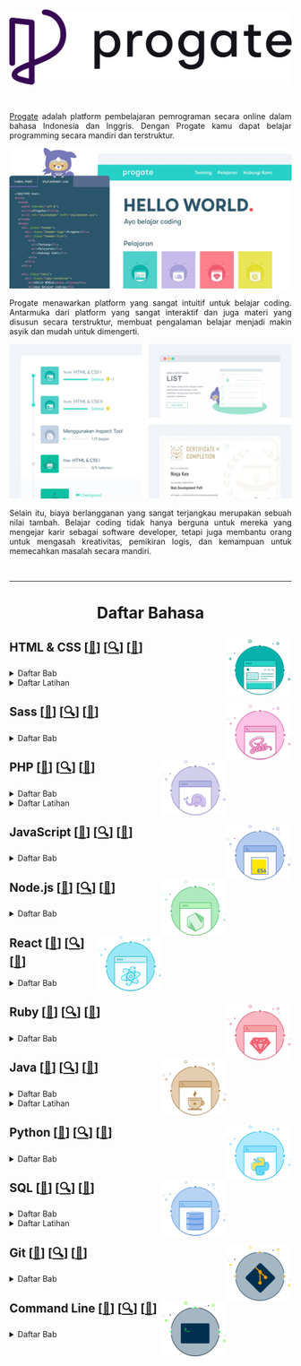 <br />

<p align="center">
  <a href='https://progate.com/'><img src="README/progate.png"></a>
</p>

<br />

<p align="justify">
  <a href="https://progate.com/">Progate</a> adalah platform pembelajaran pemrograman secara online dalam bahasa Indonesia dan Inggris. Dengan Progate kamu dapat belajar programming secara mandiri dan terstruktur.
</p>

![Hal](README/Hello.webp)

<p align="justify">
  Progate menawarkan platform yang sangat intuitif untuk belajar coding. Antarmuka dari platform yang sangat interaktif dan juga materi yang disusun secara terstruktur, membuat pengalaman belajar menjadi makin asyik dan mudah untuk dimengerti.
</p>

![Hal](README/Study.webp)

<p align="justify">
  Selain itu, biaya berlangganan yang sangat terjangkau merupakan sebuah nilai tambah. Belajar coding tidak hanya berguna untuk mereka yang mengejar karir sebagai software developer, tetapi juga membantu orang untuk mengasah kreativitas, pemikiran logis, dan kemampuan untuk memecahkan masalah secara mandiri.
</p>

<br />

---

<!-- # Learn -->

<h1 align="center">Daftar Bahasa</h1>

## HTML & CSS <a href='https://progate.com/courses/html'><img src='README/HTML.svg' align="right" height="100"/></a> [[📂]()] [[🔍](https://progate.com/courses/html)] [[📃](https://d2w8fsc1wkigu3.cloudfront.net/1600859/4e5c1753554afc72d8590a19d677f977/certificates/courses/0efd23d0b98c48028c2eac92db8c1e7ccourse_certificate_0cbd1611qsgn3h.pdf)]

<details><summary>Daftar Bab</summary>

### HTML & CSS I

<details><summary>Daftar Materi</summary>

- Memulai dengan HTML

- Memulai dengan CSS

- Layout (Tata Letak) Dasar

- Header

- Footer

- Konten

- Formulir

</details>

### HTML & CSS II

<details><summary>Daftar Materi</summary>

- Layout (Tata Letak) Dasar

- Bagian Atas Halaman

- Header

- Daftar Pelajaran

- Bagian Pesan

- Footer

- Memperbaiki Header

</details>

### HTML & CSS III

<details><summary>Daftar Materi</summary>

- Desain Web yang Responsive

- Media Queries

- Menjadikan Halaman Anda Responsive

</details>

### HTML & CSS Flexbox

<details><summary>Daftar Materi</summary>

- Apa itu Flexbox?

- Mengimplementasikan Flexbox

- Desain Responsive

</details>

</details>

<details><summary>Daftar Latihan</summary>

### HTML & CSS I

<details><summary>Membuat halaman web dari awal</summary>

- Header
- Bagian Atas Halaman
- Bagian Konten atau Isi
- Bagian Formulir
- Footer

</details>

### HTML & CSS II

<details><summary>Membuat halaman web modern dari awal</summary>

- Bagian Atas
- Header
- Daftar Pelajaran
- Bagian Pesan
- Footer

</details>

### HTML & CSS III

<details><summary>Menguasai Desain Web yang Responsive</summary>

- Menjadikan Header Responsive
- Menjadikan Bagian Atas Responsive
- Menjadikan Daftar Pelajaran Responsive
- Menjadikan Footer Responsive

</details>

</details>



## Sass <a href='https://progate.com/courses/sass'><img src='README/Sass.svg' align="right" height="100"/></a> [[📂]()] [[🔍](https://progate.com/courses/sass)] [[📃](https://d2w8fsc1wkigu3.cloudfront.net/1600859/4e5c1753554afc72d8590a19d677f977/certificates/courses/7fb8f814c524b0ace63dbf6e9028c2eccourse_certificate_916987b4qshxj7.pdf)]

<details><summary>Daftar Bab</summary>

### Sass I

<details><summary>Daftar Materi</summary>

- Fundamental Sass

- Halaman Sass Pertama Anda

</details>

</details>



## PHP <a href='https://progate.com/courses/php'><img src='README/PHP.svg' align="right" height="100"/></a> [[📂]()] [[🔍](https://progate.com/courses/php)] [[📃](https://d2w8fsc1wkigu3.cloudfront.net/1600859/4e5c1753554afc72d8590a19d677f977/certificates/courses/d4733852f6d5ff6f0783afa3a52d4dbbcourse_certificate_9e566549qshwo0.pdf)]

<details><summary>Daftar Bab</summary>

### PHP I

<details><summary>Daftar Materi</summary>

- Apa itu PHP?

- Dasar-Dasar PHP

- Statement Kondisional

- Menggunakan Array

- Loop

- Menggunakan Function

- Membuat Formulir Kontak

</details>

### PHP II

<details><summary>Daftar Materi</summary>

- Object-Oriented Programming

- Bergerak Menuju Tujuan

- Enkapsulasi

- Menyelesaikan Layanan Web

</details>

### PHP III

<details><summary>Daftar Materi</summary>

- Object-Oriented Programming

- Inheritance

</details>

### PHP IV

<details><summary>Daftar Materi</summary>

- Membuat Halaman Detail

- Menambah Pengguna

</details>

</details>

<details><summary>Daftar Latihan</summary>

### PHP I

<details><summary>Menguasai Dasar PHP</summary>

- Menampilkan String

- Menggabungkan String

- Kalkulasi

- Statement Kondisional

- FizzBuzz

</details>

<details><summary>Menguasai Array</summary>

- Menghitung Total Harga

- Harga Maksimal

</details>

<details><summary>Array Associative</summary>

- Menampilkan Harga

- Menampilkan Semua Harga

- Total Jumlah

- Barang Termahal

</details>

</details>



## JavaScript <a href='https://progate.com/courses/es6'><img src='README/JavaScript.svg' align="right" height="100"/></a> [[📂]()] [[🔍](https://progate.com/courses/es6)] [[📃](https://d2w8fsc1wkigu3.cloudfront.net/1600859/4e5c1753554afc72d8590a19d677f977/certificates/courses/fcbf6033a66096c762a3c0f3a935c8b1course_certificate_75f2a21dqsgufh.pdf)]

<details><summary>Daftar Bab</summary>

### JavaScript I

<details><summary>Daftar Materi</summary>

- String & Integer

- Variable & Constant

- Conditional Statement

</details>

### JavaScript II

<details><summary>Daftar Materi</summary>

- Iterasi

- Array

- Object

- undefined (tidak didefinisikan)

- Proyek Akhir

</details>

### JavaScript III

<details><summary>Daftar Materi</summary>

- Mempelajari Function

</details>

### JavaScript IV

<details><summary>Daftar Materi</summary>

- Dasar-Dasar Class

- Inheritance Class

</details>

### JavaScript V

<details><summary>Daftar Materi</summary>

- Memisahkan File

- Menggunakan Paket

</details>

### JavaScript VI

<details><summary>Daftar Materi</summary>

- Method untuk Array

</details>

### JavaScript VII

<details><summary>Daftar Materi</summary>

- Mempelajari tentang Callback Function

</details>

</details>



## Node.js <a href='https://progate.com/courses/nodejs'><img src='README/Nodejs.svg' align="right" height="100"/></a> [[📂]()] [[🔍](https://progate.com/courses/nodejs)] [[📃](https://d2w8fsc1wkigu3.cloudfront.net/1600859/4e5c1753554afc72d8590a19d677f977/certificates/courses/720a5ad25dfeafa7182d7254d73e8233course_certificate_c62e6a52qshe68.pdf)]

<details><summary>Daftar Bab</summary>

### Node.js I 

<details><summary>Daftar Materi</summary>

- Memulai Penggunaan Node.js

- Mengonfigurasi Express

- Menampilkan Halaman

- Menggunakan EJS

- Menambahkan Tautan

</details>

### Node.js II

<details><summary>Daftar Materi</summary>

- Menggunakan Database

- Menyiapkan Database

- Menampilkan Nilai Database

- Fitur Penambahan Item

</details>

### Node.js III

<details><summary>Daftar Materi</summary>

- Fitur Hapus dan Edit

- Menghapus Item Daftar

- Mengedit Item Daftar

</details>

</details>



## React <a href='https://progate.com/courses/react'><img src='README/React.svg' align="right" height="100"/></a> [[📂]()] [[🔍](https://progate.com/courses/react)] [[📃](https://d2w8fsc1wkigu3.cloudfront.net/1600859/4e5c1753554afc72d8590a19d677f977/certificates/courses/f3138346f00fdb841b52426275dadd77course_certificate_a5888d78qsifbs.pdf)]

<details><summary>Daftar Bab</summary>

### React I

<details><summary>Daftar Materi</summary>

- Persiapan

- Perkenalan JSX

- State & Event

- Aplikasi Counter

</details>

### React II

<details><summary>Daftar Materi</summary>

- Cara Kerja React

- Component

- Props

</details>

### React III

<details><summary>Daftar Materi</summary>

- Memeriksa Target

- Membuat Component

- Mempersiapkan Modal

- Menyelesaikan Modal

</details>

### React IV

<details><summary>Daftar Materi</summary>

- Memeriksa Target

- Menampilkan Pesan "Terkirim"

- Mengelola Nilai Input dengan State

- Memeriksa Input

- Tantangan

</details>

</details>



## Ruby <a href='https://progate.com/courses/ruby'><img src='README/Ruby.svg' align="right" height="100"/></a> [[📂]()] [[🔍](https://progate.com/courses/ruby)] [[📃](https://d2w8fsc1wkigu3.cloudfront.net/1600859/4e5c1753554afc72d8590a19d677f977/certificates/courses/661279061e5d3244c965ee83b4e9994dcourse_certificate_70ead779qsimd8.pdf)]

<details><summary>Daftar Bab</summary>

### Ruby I

<details><summary>Daftar Materi</summary>

- Memulai Ruby

- Variable

- Boolean dan Syarat

- Tugas Akhir

</details>

### Ruby II

<details><summary>Daftar Materi</summary>

- Array dan Loop

- Hash dan Simbol

- nil

- Proyek Akhir

</details>

### Ruby III

<details><summary>Daftar Materi</summary>

- Method

- Parameter dan Argument

- Nilai Return

- Argument Kata Kunci

</details>

### Ruby IV

<details><summary>Daftar Materi</summary>

- Class dan Instance

- Method Instance

- Aplikasi Pemesanan Makanan

</details>

### Ruby V

<details><summary>Daftar Materi</summary>

- Inheritance Class

- Class Date dan Method Class

</details>

</details>



## Java <a href='https://progate.com/courses/java'><img src='README/Java.svg' align="right" height="100"/></a> [[📂]()] [[🔍](https://progate.com/courses/java)] [[📃](https://d2w8fsc1wkigu3.cloudfront.net/1600859/4e5c1753554afc72d8590a19d677f977/certificates/courses/e6a854c54475b1ee3272dc9ef2371458course_certificate_6e0feda3qsicnr.pdf)]

<details><summary>Daftar Bab</summary>

### Java I

<details><summary>Daftar Materi</summary>

- 

</details>

</details>

<details><summary>Daftar Latihan</summary>

### Java I

<details><summary>Menguasai Dasar-Dasar Java</summary>

- Gambaran
- Mencetak String
- Menangani Input
- Penggabungan String
- Pernyataan Bersyarat
- Mengorganisir dalam Method
- Menghitung nilai BMI
- Operator Logika
- Loop
- Menemukan Usia Maksimum
- Menemukan Usia Rata-Rata

</details>

### Java II

<details><summary>Gambaran</summary>

- Mulai

</details>

<details><summary>Membuat Sepeda</summary>

- Class Sepeda
- Menambahkan Warna
- Mengukur Jarak
- Melakukan Gerakan Sepeda
- Mengambil Input Jarak

</details>

<details><summary>Membuat Mobil</summary>

- Class Mobil
- Pengukur Bahan Bakar
- Membuat Mobil Bergerak
- Mengisi Bahan Bakar

</details>

</details>



## Python <a href='https://progate.com/courses/python'><img src='README/Python.svg' align="right" height="100"/></a> [[📂]()] [[🔍](https://progate.com/courses/python)] [[📃](https://d2w8fsc1wkigu3.cloudfront.net/1600859/4e5c1753554afc72d8590a19d677f977/certificates/courses/4be6709c5dc5bfa7d9422ee1dd439629course_certificate_b82fc200qrwnx3.pdf)]

<details><summary>Daftar Bab</summary>

### Python I

<details><summary>Daftar Materi</summary>

- Mari mulai belajar Python

- Dasar-dasar

- Variable

- Boolean dan Kondisi

- Aplikasi Belanja

</details>

### Python II

<details><summary>Daftar Materi</summary>

- Mari Mulai

- Menyusun Data

- Bekerja dengan Loop

- Aplikasi Shopping

</details>

### Python III

<details><summary>Daftar Materi</summary>

- Mari Mulai

- Function

- Aplikasi Batu Kertas Gunting

- Aplikasi Batu Kertas Gunting (2)

</details>

### Python IV

<details><summary>Daftar Materi</summary>

- Class dan Instance

- Instance Method

- Sistem Pemesanan Makanan

</details>

### Python V

<details><summary>Daftar Materi</summary>

- Warisan Class

</details>

</details>



## SQL <a href='https://progate.com/courses/sql'><img src='README/SQL.svg' align="right" height="100"/></a> [[📂]()] [[🔍](https://progate.com/courses/sql)] [[📃](https://d2w8fsc1wkigu3.cloudfront.net/1600859/4e5c1753554afc72d8590a19d677f977/certificates/courses/aabd3b48e1066a27079323480e821343course_certificate_b443356cqsh3p6.pdf)]

<details><summary>Daftar Bab</summary>

### SQL I

<details><summary>Daftar Materi</summary>

- Mendapatkan Data

- Mendapatkan Baris Tertentu

- Mengolah Hasil

- Proyek Akhir

</details>

### SQL II

<details><summary>Daftar Materi</summary>

- Mengolah Hasil Pencarian

- Menggunakan Function Agregat

- Mengelompokkan Data

- Proyek Akhir

</details>

### SQL III

<details><summary>Daftar Materi</summary>

- Menggunakan Subkueri

- Beberapa Tabel

- Tantangan Terakhir

</details>

### SQL IV

<details><summary>Daftar Materi</summary>

- Menambahkan, Memperbarui, dan Menghapus Data

- Memantapkan Keterampilan Anda

</details>

</details>

<details><summary>Daftar Latihan</summary>

### SQL I

<details><summary>Menambahkan, Memperbarui, dan Menghapus Data</summary>

- INSERT

- UPDATE

- DELETE

</details>

<details><summary>Memantapkan Keterampilan Anda</summary>

- Mempraktikkan Hal Yang Sudah Anda Pelajari

</details>

</details>



## Git <a href='https://progate.com/courses/git'><img src='README/Git.svg' align="right" height="100"/></a> [[📂]()] [[🔍](https://progate.com/courses/git)] [[📃](https://d2w8fsc1wkigu3.cloudfront.net/1600859/4e5c1753554afc72d8590a19d677f977/certificates/courses/f497288f1d48b7f9a9a02ed7c10eadd4course_certificate_6a84ce87qrwgww.pdf)]

<details><summary>Daftar Bab</summary>

### 

<details><summary>Daftar Materi</summary>

- Alur Git

- Menguasai Git

</details>

</details>



## Command Line <a href='https://progate.com/courses/commandline'><img src='README/Command.svg' align="right" height="100"/></a> [[📂]()] [[🔍](https://progate.com/courses/commandline)] [[📃](https://d2w8fsc1wkigu3.cloudfront.net/1600859/4e5c1753554afc72d8590a19d677f977/certificates/courses/ca71576e438df01226b0a9a0ca2ee29fcourse_certificate_5a4e6730qrwitf.pdf)]

<details><summary>Daftar Bab</summary>

### Command Line I

<details><summary>Daftar Materi</summary>

- Mari Mulai

- Struktur-Struktur File

- Mengelola File dan Folder

</details>

</details>